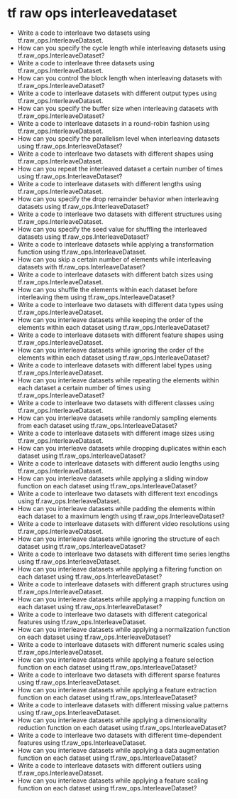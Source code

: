 # tf raw ops interleavedataset

- Write a code to interleave two datasets using tf.raw_ops.InterleaveDataset.
- How can you specify the cycle length while interleaving datasets using tf.raw_ops.InterleaveDataset?
- Write a code to interleave three datasets using tf.raw_ops.InterleaveDataset.
- How can you control the block length when interleaving datasets with tf.raw_ops.InterleaveDataset?
- Write a code to interleave datasets with different output types using tf.raw_ops.InterleaveDataset.
- How can you specify the buffer size when interleaving datasets with tf.raw_ops.InterleaveDataset?
- Write a code to interleave datasets in a round-robin fashion using tf.raw_ops.InterleaveDataset.
- How can you specify the parallelism level when interleaving datasets using tf.raw_ops.InterleaveDataset?
- Write a code to interleave two datasets with different shapes using tf.raw_ops.InterleaveDataset.
- How can you repeat the interleaved dataset a certain number of times using tf.raw_ops.InterleaveDataset?
- Write a code to interleave datasets with different lengths using tf.raw_ops.InterleaveDataset.
- How can you specify the drop remainder behavior when interleaving datasets using tf.raw_ops.InterleaveDataset?
- Write a code to interleave two datasets with different structures using tf.raw_ops.InterleaveDataset.
- How can you specify the seed value for shuffling the interleaved datasets using tf.raw_ops.InterleaveDataset?
- Write a code to interleave datasets while applying a transformation function using tf.raw_ops.InterleaveDataset.
- How can you skip a certain number of elements while interleaving datasets with tf.raw_ops.InterleaveDataset?
- Write a code to interleave datasets with different batch sizes using tf.raw_ops.InterleaveDataset.
- How can you shuffle the elements within each dataset before interleaving them using tf.raw_ops.InterleaveDataset?
- Write a code to interleave two datasets with different data types using tf.raw_ops.InterleaveDataset.
- How can you interleave datasets while keeping the order of the elements within each dataset using tf.raw_ops.InterleaveDataset?
- Write a code to interleave datasets with different feature shapes using tf.raw_ops.InterleaveDataset.
- How can you interleave datasets while ignoring the order of the elements within each dataset using tf.raw_ops.InterleaveDataset?
- Write a code to interleave datasets with different label types using tf.raw_ops.InterleaveDataset.
- How can you interleave datasets while repeating the elements within each dataset a certain number of times using tf.raw_ops.InterleaveDataset?
- Write a code to interleave two datasets with different classes using tf.raw_ops.InterleaveDataset.
- How can you interleave datasets while randomly sampling elements from each dataset using tf.raw_ops.InterleaveDataset?
- Write a code to interleave datasets with different image sizes using tf.raw_ops.InterleaveDataset.
- How can you interleave datasets while dropping duplicates within each dataset using tf.raw_ops.InterleaveDataset?
- Write a code to interleave datasets with different audio lengths using tf.raw_ops.InterleaveDataset.
- How can you interleave datasets while applying a sliding window function on each dataset using tf.raw_ops.InterleaveDataset?
- Write a code to interleave two datasets with different text encodings using tf.raw_ops.InterleaveDataset.
- How can you interleave datasets while padding the elements within each dataset to a maximum length using tf.raw_ops.InterleaveDataset?
- Write a code to interleave datasets with different video resolutions using tf.raw_ops.InterleaveDataset.
- How can you interleave datasets while ignoring the structure of each dataset using tf.raw_ops.InterleaveDataset?
- Write a code to interleave two datasets with different time series lengths using tf.raw_ops.InterleaveDataset.
- How can you interleave datasets while applying a filtering function on each dataset using tf.raw_ops.InterleaveDataset?
- Write a code to interleave datasets with different graph structures using tf.raw_ops.InterleaveDataset.
- How can you interleave datasets while applying a mapping function on each dataset using tf.raw_ops.InterleaveDataset?
- Write a code to interleave two datasets with different categorical features using tf.raw_ops.InterleaveDataset.
- How can you interleave datasets while applying a normalization function on each dataset using tf.raw_ops.InterleaveDataset?
- Write a code to interleave datasets with different numeric scales using tf.raw_ops.InterleaveDataset.
- How can you interleave datasets while applying a feature selection function on each dataset using tf.raw_ops.InterleaveDataset?
- Write a code to interleave two datasets with different sparse features using tf.raw_ops.InterleaveDataset.
- How can you interleave datasets while applying a feature extraction function on each dataset using tf.raw_ops.InterleaveDataset?
- Write a code to interleave datasets with different missing value patterns using tf.raw_ops.InterleaveDataset.
- How can you interleave datasets while applying a dimensionality reduction function on each dataset using tf.raw_ops.InterleaveDataset?
- Write a code to interleave two datasets with different time-dependent features using tf.raw_ops.InterleaveDataset.
- How can you interleave datasets while applying a data augmentation function on each dataset using tf.raw_ops.InterleaveDataset?
- Write a code to interleave datasets with different outliers using tf.raw_ops.InterleaveDataset.
- How can you interleave datasets while applying a feature scaling function on each dataset using tf.raw_ops.InterleaveDataset?